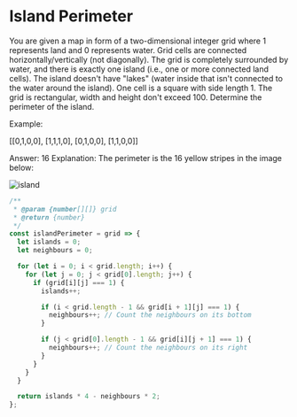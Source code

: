 # Island Perimeter

You are given a map in form of a two-dimensional integer grid where 1 represents land and 0 represents water. Grid cells are connected horizontally/vertically (not diagonally). The grid is completely surrounded by water, and there is exactly one island (i.e., one or more connected land cells). The island doesn't have "lakes" (water inside that isn't connected to the water around the island). One cell is a square with side length 1. The grid is rectangular, width and height don't exceed 100. Determine the perimeter of the island.

Example:

[[0,1,0,0],
 [1,1,1,0],
 [0,1,0,0],
 [1,1,0,0]]

Answer: 16
Explanation: The perimeter is the 16 yellow stripes in the image below:

![island](https://user-images.githubusercontent.com/565300/41206699-ef866c78-6cbc-11e8-8b3a-1e52c8a0baf7.png)

```javascript
/**
 * @param {number[][]} grid
 * @return {number}
 */
const islandPerimeter = grid => {
  let islands = 0;
  let neighbours = 0;

  for (let i = 0; i < grid.length; i++) {
    for (let j = 0; j < grid[0].length; j++) {
      if (grid[i][j] === 1) {
        islands++;

        if (i < grid.length - 1 && grid[i + 1][j] === 1) {
          neighbours++; // Count the neighbours on its bottom
        }

        if (j < grid[0].length - 1 && grid[i][j + 1] === 1) {
          neighbours++; // Count the neighbours on its right
        }
      }
    }
  }

  return islands * 4 - neighbours * 2;
};
```
